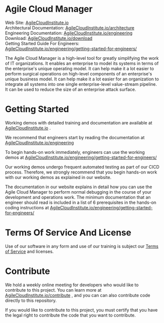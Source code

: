 # Agile Cloud Manager  
Web Site: [AgileCloudInstitute.io](https://AgileCloudInstitute.io/)  
Architectural Documentation: [AgileCloudInstitute.io/architecture](https://AgileCloudInstitute.io/architecture)  
Engineering Documentation: [AgileCloudInstitute.io/engineering](https://AgileCloudInstitute.io/engineering)  
Download: [AgileCloudInstitute.io/download](https://AgileCloudInstitute.io/download)  
Getting Started Guide For Engineers: [AgileCloudInstitute.io/engineering/getting-started-for-engineers/](https://AgileCloudInstitute.io/engineering/getting-started-for-engineers/)  
  
The Agile Cloud Manager is a high-level tool for greatly simplifying the work of IT organizations.  It enables an enterprise to model its systems in terms of the enterprise's unique operating model.  It can help make it a lot easier to perform surgical operations on high-level components of an enterprise's unique business model.  It can help make it a lot easier for an organization to integrate all systems into one single enterprise-level value-stream pipeline.  It can be used to reduce the size of an enterprise attack surface.  
  
# Getting Started  
Working demos with detailed training and documentation are available at [AgileCloudInstitute.io](https://AgileCloudInstitute.io/) .  
  
We recommend that engineers start by reading the documentation at [AgileCloudInstitute.io/engineering](https://AgileCloudInstitute.io/engineering)  
  
To begin hands-on work immediately, engineers can use the working demos at [AgileCloudInstitute.io/engineering/getting-started-for-engineers/](https://AgileCloudInstitute.io/engineering/getting-started-for-engineers/)  
  
Our working demos undergo frequent automated testing as part of our CICD process.  Therefore, we strongly recommend that you begin hands-on work with our working demos as explained in our website.  
  
The documentation in our website explains in detail how you can use the Agile Cloud Manager to perform normal debugging in the course of your development and operations work.  The minimum documentation that an engineer should read is included in a list of 6 prerequisites in the hands-on coding instructions at [AgileCloudInstitute.io/engineering/getting-started-for-engineers/](https://AgileCloudInstitute.io/engineering/getting-started-for-engineers/)  
  
# Terms Of Service And License  
Use of our software in any form and use of our training is subject our [Terms of Service](https://AgileCloudInstitute.io/terms) and licenses.  
  
# Contribute  
We hold a weekly online meeting for developers who would like to contribute to this project.  You can learn more at [AgileCloudInstitute.io/contribute](https://AgileCloudInstitute.io/contribute) , and you can can also contribute code directly to this repository.  
  
If you would like to contribute to this project, you must certify that you have the legal right to contribute the code that you want to contribute.  
  